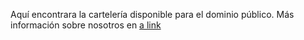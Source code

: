 Aquí encontrara la cartelería disponible para el dominio público. Más información sobre nosotros en [a link](https://asunticias-19.github.io)
